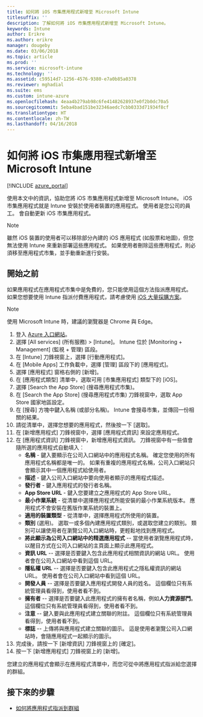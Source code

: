 ```yaml
---
title: 如何將 iOS 市集應用程式新增至 Microsoft Intune
titlesuffix: ''
description: 了解如何將 iOS 市集應用程式新增至 Microsoft Intune。
keywords: Intune
author: Erikre
ms.author: erikre
manager: dougeby
ms.date: 03/06/2018
ms.topic: article
ms.prod: ''
ms.service: microsoft-intune
ms.technology: ''
ms.assetid: c59514d7-1256-4576-9380-e7a0b85a0378
ms.reviewer: mghadial
ms.suite: ems
ms.custom: intune-azure
ms.openlocfilehash: 4eaa4b279ab98c6fe41482628937e0f2b0dc70a5
ms.sourcegitcommit: 5eba4bad151be32346aedc7cbb0333d71934f8cf
ms.translationtype: HT
ms.contentlocale: zh-TW
ms.lasthandoff: 04/16/2018
---
```

# <a name="how-to-add-ios-store-apps-to-microsoft-intune"></a>如何將 iOS 市集應用程式新增至 Microsoft Intune

[!INCLUDE [azure_portal](./includes/azure_portal.md)]

使用本文中的資訊，協助您將 iOS 市集應用程式新增至 Microsoft Intune。 iOS 市集應用程式就是 Intune 安裝於使用者裝置的應用程式。 使用者是您公司的員工。 會自動更新 iOS 市集應用程式。

>[!NOTE]
>雖然 iOS 裝置的使用者可以移除部分內建的 iOS 應用程式 (如股票和地圖)，但您無法使用 Intune 來重新部署這些應用程式。 如果使用者刪除這些應用程式，則必須移至應用程式市集，並手動重新進行安裝。

## <a name="before-you-start"></a>開始之前

如果應用程式在應用程式市集中是免費的，您只能使用這個方法指派應用程式。 如果您想要使用 Intune 指派付費應用程式，請考慮使用 [iOS 大量採購方案](vpp-apps-ios.md)。

>[!NOTE]
>使用 Microsoft Intune 時，建議的瀏覽器是 Chrome 與 Edge。

1. 登入 [Azure 入口網站](https://portal.azure.com)。
2. 選擇 [All services] (所有服務) > [Intune]。 Intune 位於 [Monitoring + Management] (監視 + 管理) 區段。
3. 在 [Intune] 刀鋒視窗上，選擇 [行動應用程式]。
4. 在 [Mobile Apps] 工作負載中，選擇 [管理] 區段下的 [應用程式]。
5. 選擇 [應用程式] 窗格右側的 [新增]。
6. 在 [應用程式類型] 清單中，選取可用 [市集應用程式] 類型下的 [iOS]。
7. 選擇 [Search the App Store] (搜尋應用程式市集)。
8. 在 [Search the App Store] (搜尋應用程式市集) 刀鋒視窗中，選取 App Store 國家地區設定。
9. 在 [搜尋] 方塊中鍵入名稱 (或部分名稱)。 Intune 會搜尋市集，並傳回一份相關的結果。
10. 請從清單中，選擇您想要的應用程式，然後按一下 [選取]。
11. 在 [新增應用程式] 刀鋒視窗中，選擇 [應用程式資訊] 來設定應用程式。
12. 在 [應用程式資訊] 刀鋒視窗中，新增應用程式資訊。 刀鋒視窗中有一些值會隨所選的應用程式自動填入︰
    - **名稱** - 鍵入要顯示在公司入口網站中的應用程式名稱。 確定您使用的所有應用程式名稱都是唯一的。 如果有重複的應用程式名稱，公司入口網站只會顯示其中一個應用程式給使用者。
    - **描述** - 鍵入公司入口網站中要向使用者顯示的應用程式描述。
    - **發行者** - 鍵入應用程式的發行者名稱。
    - **App Store URL** - 鍵入您要建立之應用程式的 App Store URL。
    - **最小作業系統** - 從清單中選擇應用程式所能安裝的最小作業系統版本。 應用程式不會安裝在舊版作業系統的裝置上。
    - **適用的裝置類型** - 從清單中，選擇應用程式所使用的裝置。
    - **類別** (選用)。 選取一或多個內建應用程式類別，或選取您建立的類別。 類別可以讓使用者在瀏覽公司入口網站時，更輕鬆地找到應用程式。
    - **將此顯示為公司入口網站中的精選應用程式** -- 當使用者瀏覽應用程式時，以醒目方式在公司入口網站的主頁面上顯示此應用程式。
    - **資訊 URL** -- 選擇是否要鍵入包含此應用程式相關資訊的網站 URL。 使用者會在公司入口網站中看到這個 URL。
    - **隱私權 URL** -- 選擇是否要鍵入包含此應用程式之隱私權資訊的網站 URL。 使用者會在公司入口網站中看到這個 URL。
    - **開發人員** -- 選擇是否要鍵入應用程式開發人員的姓名。 這個欄位只有系統管理員看得到，使用者看不到。
    - **擁有者** -- 選擇是否要鍵入此應用程式的擁有者名稱，例如**人力資源部門**。  這個欄位只有系統管理員看得到，使用者看不到。
    - **注意** -- 鍵入要與此應用程式建立關聯的附註。 這個欄位只有系統管理員看得到，使用者看不到。
    - **標誌** -- 上傳將與應用程式建立關聯的圖示。 這是使用者瀏覽公司入口網站時，會隨應用程式一起顯示的圖示。
13. 完成後，請按一下 [新增資訊] 刀鋒視窗上的 [確定]。
14. 按一下 [新增應用程式] 刀鋒視窗上的 [新增]。

您建立的應用程式會顯示在應用程式清單中，而您可從中將應用程式指派給您選擇的群組。

## <a name="next-steps"></a>接下來的步驟

- [如何將應用程式指派到群組](apps-deploy.md)
